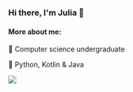 ### Hi there, I'm Julia 👋
  
#### More about me:
  
🔭 Computer science undergraduate

🌱 Python, Kotlin & Java

  <img src="https://github-readme-stats.vercel.app/api/top-langs/?username=campanula&hide=jupyter notebook&layout=compact">
  
<!--
**campanula/campanula** is a ✨ _special_ ✨ repository because its `README.md` (this file) appears on your GitHub profile.

Here are some ideas to get you started:

- 🔭 I’m currently working on ...
- 🌱 I’m currently learning ...
- 👯 I’m looking to collaborate on ...
- 🤔 I’m looking for help with ...
- 💬 Ask me about ...
- 📫 How to reach me: ...
- 😄 Pronouns: ...
- ⚡ Fun fact: ...
-->

